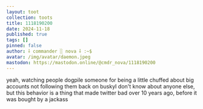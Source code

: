 ```yaml
---
layout: toot
collection: toots
title: 1118190200
date: 2024-11-18
published: true
tags: []
pinned: false
author: ⸸ commander ░ nova ⸸ :~$
avatar: /img/avatar/daemon.jpeg
mastodon: https://mastodon.online/@cmdr_nova/1118190200
---
```


yeah, watching people dogpile someone for being a little chuffed about big accounts not following them back on buskyI don't know about anyone else, but this behavior is a thing that made twitter bad over 10 years ago, before it was bought by a jackass
